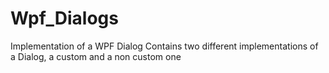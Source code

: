 # Wpf_Dialogs
Implementation of a WPF Dialog
Contains two different implementations of a Dialog, a custom and a non custom one
